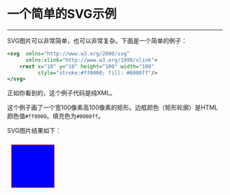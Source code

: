 # 一个简单的SVG示例
***
SVG图片可以非常简单，也可以非常复杂。下面是一个简单的例子：

```xml
<svg  xmlns="http://www.w3.org/2000/svg"
      xmlns:xlink="http://www.w3.org/1999/xlink">
    <rect x="10" y="10" height="100" width="100"
          style="stroke:#ff0000; fill: #0000ff"/>
</svg>
```
正如你看到的，这个例子代码是纯XML。

这个例子画了一个宽100像素高100像素的矩形。边框颜色（矩形轮廓）是HTML颜色值`#ff0000`。填充色为`#0000ff`。

SVG图片结果如下：

<svg  xmlns="http://www.w3.org/2000/svg"
      xmlns:xlink="http://www.w3.org/1999/xlink">
    <rect x="10" y="10" height="100" width="100"
          style="stroke:#ff0000; fill: #0000ff"/>
</svg>
